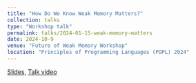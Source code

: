 ```yaml
---
title: "How Do We Know Weak Memory Matters?"
collection: talks
type: "Workshop talk"
permalink: talks/2024-01-15-weak-memory-matters
date: 2024-10-9
venue: "Future of Weak Memory Workshop"
location: "Principles of Programming Languages (POPL) 2024" 
---
```


[Slides](http://mikedodds.github.io/files/talks/2024-01-15-weak-memory-matters.pdf), [Talk video](https://youtu.be/QmjPN-JAiSI?feature=shared)

